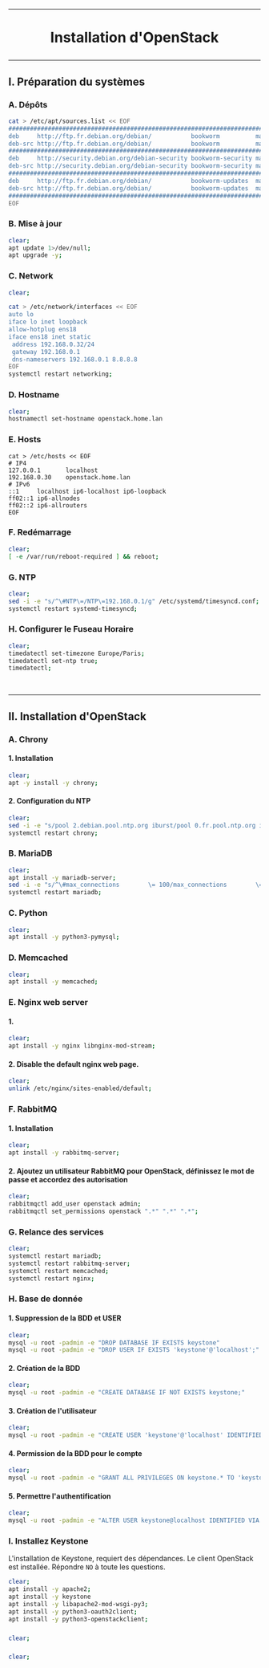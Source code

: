 --------------------------------------------------------------------------------------------------------------------------------
# <p align='center'> Installation d'OpenStack </p>
--------------------------------------------------------------------------------------------------------------------------------
## I. Préparation du systèmes
### A. Dépôts
```bash
cat > /etc/apt/sources.list << EOF
###################################################################################################################
deb     http://ftp.fr.debian.org/debian/           bookworm          main non-free non-free-firmware contrib
deb-src http://ftp.fr.debian.org/debian/           bookworm          main non-free non-free-firmware contrib
###################################################################################################################
deb     http://security.debian.org/debian-security bookworm-security main non-free non-free-firmware contrib
deb-src http://security.debian.org/debian-security bookworm-security main non-free non-free-firmware contrib
###################################################################################################################
deb     http://ftp.fr.debian.org/debian/           bookworm-updates  main non-free non-free-firmware contrib
deb-src http://ftp.fr.debian.org/debian/           bookworm-updates  main non-free non-free-firmware contrib
###################################################################################################################
EOF
```

### B. Mise à jour
```bash
clear;
apt update 1>/dev/null;
apt upgrade -y;
```

### C. Network
```bash
clear;

cat > /etc/network/interfaces << EOF
auto lo
iface lo inet loopback
allow-hotplug ens18
iface ens18 inet static
 address 192.168.0.32/24
 gateway 192.168.0.1
 dns-nameservers 192.168.0.1 8.8.8.8
EOF
systemctl restart networking;
```

### D. Hostname
```bash
clear;
hostnamectl set-hostname openstack.home.lan
```

### E. Hosts
```
cat > /etc/hosts << EOF
# IP4
127.0.0.1       localhost
192.168.0.30    openstack.home.lan
# IPv6
::1     localhost ip6-localhost ip6-loopback
ff02::1 ip6-allnodes
ff02::2 ip6-allrouters
EOF
```

### F. Redémarrage
```bash
clear;
[ -e /var/run/reboot-required ] && reboot;
```

### G. NTP
```bash
clear;
sed -i -e "s/^\#NTP\=/NTP\=192.168.0.1/g" /etc/systemd/timesyncd.conf;
systemctl restart systemd-timesyncd;
```

### H. Configurer le Fuseau Horaire
```bash
clear;
timedatectl set-timezone Europe/Paris;
timedatectl set-ntp true;
timedatectl;
```


<br />

--------------------------------------------------------------------------------------------------------------------------------
##  II. Installation d'OpenStack
### A. Chrony
#### 1. Installation
```bash
clear;
apt -y install -y chrony;
```

#### 2. Configuration du NTP
```bash
clear;
sed -i -e "s/pool 2.debian.pool.ntp.org iburst/pool 0.fr.pool.ntp.org iburst/g" /etc/chrony/chrony.conf;
systemctl restart chrony;
```

### B. MariaDB
```bash
clear;
apt install -y mariadb-server;
sed -i -e "s/^\#max_connections        \= 100/max_connections        \= 700/g" /etc/mysql/mariadb.conf.d/50-server.cnf;
systemctl restart mariadb;
```

### C. Python
```bash
clear;
apt install -y python3-pymysql;
```

### D. Memcached
```bash
clear;
apt install -y memcached;
```

### E. Nginx web server
#### 1.
```bash
clear;
apt install -y nginx libnginx-mod-stream;
```

#### 2. Disable the default nginx web page.
```bash
clear;
unlink /etc/nginx/sites-enabled/default;
```

### F. RabbitMQ
#### 1. Installation
```bash
clear;
apt install -y rabbitmq-server;
```

#### 2. Ajoutez un utilisateur RabbitMQ pour OpenStack, définissez le mot de passe et accordez des autorisation
```bash
clear;
rabbitmqctl add_user openstack admin;
rabbitmqctl set_permissions openstack ".*" ".*" ".*";
```

### G. Relance des services
```bash
clear;
systemctl restart mariadb;
systemctl restart rabbitmq-server;
systemctl restart memcached;
systemctl restart nginx;
```


### H. Base de donnée
#### 1. Suppression de la BDD et USER
```bash
clear;
mysql -u root -padmin -e "DROP DATABASE IF EXISTS keystone"
mysql -u root -padmin -e "DROP USER IF EXISTS 'keystone'@'localhost';"
```

#### 2. Création de la BDD
```bash
clear;
mysql -u root -padmin -e "CREATE DATABASE IF NOT EXISTS keystone;"
```
#### 3. Création de l'utilisateur
```bash
clear;
mysql -u root -padmin -e "CREATE USER 'keystone'@'localhost' IDENTIFIED BY 'admin';"
```
#### 4. Permission de la BDD pour le compte
```bash
clear;
mysql -u root -padmin -e "GRANT ALL PRIVILEGES ON keystone.* TO 'keystone'@'localhost';"
```
#### 5. Permettre l'authentification
```bash
clear;
mysql -u root -padmin -e "ALTER USER keystone@localhost IDENTIFIED VIA mysql_native_password USING PASSWORD('admin');"
```

### I. Installez Keystone
L'installation de Keystone, requiert des dépendances. Le client OpenStack est installée. Répondre `NO` à toute les questions.

```bash
clear;
apt install -y apache2;
apt install -y keystone
apt install -y libapache2-mod-wsgi-py3;
apt install -y python3-oauth2client;
apt install -y python3-openstackclient;

```


### 
```bash
clear;
```


### 
```bash
clear;
```



